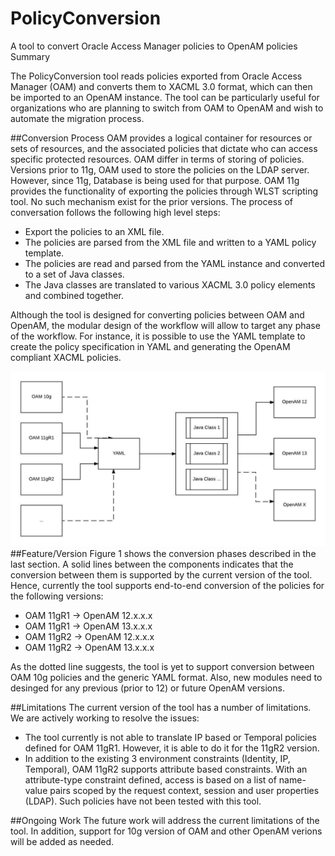 # PolicyConversion
A tool to convert Oracle Access Manager policies to OpenAM policies
Summary

The PolicyConversion tool reads policies exported from Oracle Access Manager (OAM) and converts them to XACML 3.0 format, which can then be imported to an OpenAM instance. The tool can be particularly useful for organizations who are planning to switch from OAM to OpenAM and wish to automate the migration process. 

##Conversion Process
OAM provides a logical container for resources or sets of resources, and the associated policies that dictate who can access specific protected resources. OAM differ in terms of storing of policies.  Versions prior to 11g, OAM used to store the policies on the LDAP server. However, since 11g, Database is being used for that purpose. OAM 11g provides the functionality of exporting the policies through WLST scripting tool. No such mechanism exist for the prior versions. The process of conversation follows the following high level steps:

 - Export the policies to an XML file.
 - The policies are parsed from the XML file and written to a YAML policy template.
 - The policies are read and parsed from the YAML instance and converted to a set of Java classes. 
 - The Java classes are translated to various XACML 3.0 policy elements and combined together. 
 
Although the tool is designed for converting policies between OAM and OpenAM, the modular design of the workflow will allow to target any phase of the workflow. For instance, it is possible to use the YAML template to create the policy specification in YAML and generating the OpenAM compliant XACML policies.  

![Alt text](ConversionFlowchart.jpeg "Figure 1: Policy Conversion Workflow")
##Feature/Version
Figure 1 shows the conversion phases described in the last section. A solid lines between the components indicates that the conversion between them is supported by the current version of the tool. Hence, currently the tool supports end-to-end conversion of the policies for the following versions:
 - OAM 11gR1 -> OpenAM 12.x.x.x
 - OAM 11gR1 -> OpenAM 13.x.x.x
 - OAM 11gR2 -> OpenAM 12.x.x.x
 - OAM 11gR2 -> OpenAM 13.x.x.x

As the dotted line suggests, the tool is yet to support conversion between OAM 10g policies and the generic YAML format. Also, new modules need to desinged for any previous (prior to 12) or future OpenAM versions. 

##Limitations
The current version of the tool has a number of limitations. We are actively working to resolve the issues: 
 - The tool currently is not able to translate IP based or Temporal policies defined for OAM 11gR1. However, it is able to do it for the 11gR2 version. 
 - In addition to the existing 3 environment constraints (Identity, IP, Temporal), OAM 11gR2 supports attribute based constraints. With an attribute-type constraint defined, access is based on a list of name-value pairs scoped by the request context, session and user properties (LDAP). Such policies have not been tested with this tool. 

##Ongoing Work
The future work will address the current limitations of the tool. In addition, support for 10g version of OAM and other OpenAM verions will be added as needed. 



